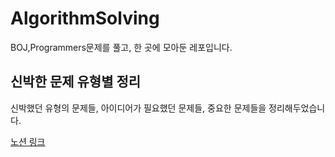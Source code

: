 # AlgorithmSolving
BOJ,Programmers문제를 풀고, 한 곳에 모아둔 레포입니다.


## 신박한 문제 유형별 정리
신박했던 유형의 문제들, 아이디어가 필요했던 문제들, 중요한 문제들을 정리해두었습니다.

[노션 링크](https://bottlenose-daphne-6cb.notion.site/18e8d7f83371446aab45b2fd19e1053a)

